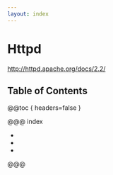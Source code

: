 ```yaml
---
layout: index
---
```

# Httpd

<http://httpd.apache.org/docs/2.2/>

## Table of Contents

@@toc { headers=false }

@@@ index

- [ ](installation.md)
- [ ](basics.md)
- [ ](tips.md)

@@@
